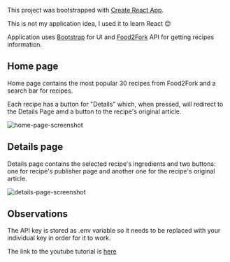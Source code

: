This project was bootstrapped with [Create React App](https://github.com/facebook/create-react-app).

This is not my application idea, I used it to learn React 😊

Application uses [Bootstrap](https://getbootstrap.com/) for UI and [Food2Fork](https://www.food2fork.com/) API for getting recipes information.

## Home page

Home page contains the most popular 30 recipes from Food2Fork and a search bar for recipes.

Each recipe has a button for "Details" which, when pressed, will redirect to the Details Page amd a button to the recipe's original article.

![home-page-screenshot](https://i.imgur.com/eskkhZc.png)

## Details page

Details page contains the selected recipe's ingredients and two buttons: one for recipe's publisher page and another one for the recipe's original article.

![details-page-screenshot](https://i.imgur.com/SeLKT4w.png)

## Observations

The API key is stored as .env variable so it needs to be replaced with your individual key in order for it to work.

The link to the youtube tutorial is [here](https://www.youtube.com/watch?v=MQVdgu8cpqU)
